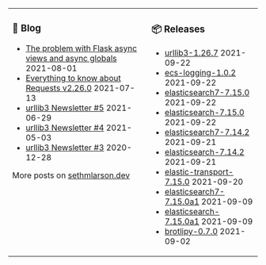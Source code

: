 <table><tr><td valign="top">

### 📰 Blog
<!-- blog starts -->
* [The problem with Flask async views and async globals](http://sethmlarson.dev/blog/2021-08-01/flask-async-views-and-async-globals) 2021-08-01
* [Everything to know about Requests v2.26.0](http://sethmlarson.dev/blog/2021-07-13/everything-to-know-about-requests-v2-26-0) 2021-07-13
* [urllib3 Newsletter #5](http://sethmlarson.dev/blog/2021-06-29/urllib3-newsletter-5) 2021-06-29
* [urllib3 Newsletter #4](http://sethmlarson.dev/blog/2021-05-03/urllib3-newsletter-4) 2021-05-03
* [urllib3 Newsletter #3](http://sethmlarson.dev/blog/2020-12-28/urllib3-newsletter-3) 2020-12-28
<!-- blog ends -->
More posts on [sethmlarson.dev](https://sethmlarson.dev)
</td><td valign="top">

### 📦 Releases
<!-- other starts -->
* [urllib3-1.26.7](https://pypi.org/project/urllib3/1.26.7) 2021-09-22
* [ecs-logging-1.0.2](https://pypi.org/project/ecs-logging/1.0.2) 2021-09-22
* [elasticsearch7-7.15.0](https://pypi.org/project/elasticsearch7/7.15.0) 2021-09-22
* [elasticsearch-7.15.0](https://pypi.org/project/elasticsearch/7.15.0) 2021-09-22
* [elasticsearch7-7.14.2](https://pypi.org/project/elasticsearch7/7.14.2) 2021-09-21
* [elasticsearch-7.14.2](https://pypi.org/project/elasticsearch/7.14.2) 2021-09-21
* [elastic-transport-7.15.0](https://pypi.org/project/elastic-transport/7.15.0) 2021-09-20
* [elasticsearch7-7.15.0a1](https://pypi.org/project/elasticsearch7/7.15.0a1) 2021-09-09
* [elasticsearch-7.15.0a1](https://pypi.org/project/elasticsearch/7.15.0a1) 2021-09-09
* [brotlipy-0.7.0](https://pypi.org/project/brotlipy/0.7.0) 2021-09-02
<!-- other ends -->
</td></tr></table>
